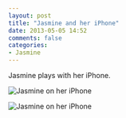 ```yaml
---
layout: post
title: "Jasmine and her iPhone"
date: 2013-05-05 14:52
comments: false
categories: 
- Jasmine
---
```

Jasmine plays with her iPhone.

![Jasmine on her iPhone](http://media.eick.us/media/photographs/2013/2013-01-25/Jasmine-on-her-iPhone-2013-01-25-at-20-14-05.jpg)

![Jasmine on her iPhone](http://media.eick.us/media/photographs/2013/2013-01-25/Jasmine-on-her-iPhone-2013-01-25-at-20-14-09.jpg)